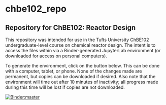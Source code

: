 # chbe102_repo

## Repository for ChBE102: Reactor Design

This repository was intended for use in the Tufts University ChBE102 undergraduate-level course on chemical reactor design. The intent is to access the files within via a Binder-generated JupyterLab environment (or downloaded for access on personal computers).

To generate the environment, click on the button below. This can be done with a computer, tablet, or phone. None of the changes made are permanent, but copies can be downloaded if desired. Also note that the environment will time out after 10 minutes of inactivity; all progress made during this time will be lost if copies are not downloaded.

[![Binder:master](https://mybinder.org/badge_logo.svg)](https://mybinder.org/v2/gh/neagan01/chbe202_repo/HEAD)